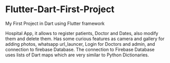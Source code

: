 # Flutter-Dart-First-Project
My First Project in Dart using Flutter framework


Hospital App, it allows to register patients, Doctor and Dates, also modify them and delete them. Has some curious features as camera and gallery for adding photos, whatsapp url_launcer, Login for Doctors and admin, and connection to firebase Database. The connection to Firebase Database uses lists of Dart maps which are very similar to Python Dictionaries.
